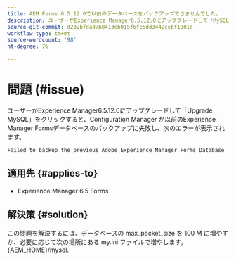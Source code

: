 ```yaml
---
title: AEM Forms 6.5.12.0で以前のデータベースをバックアップできませんでした。
description: ユーザーがExperience Manager6.5.12.0にアップグレードして「MySQL をアップグレード」をクリックすると、Configuration Manager は以前のExperience Manager Formsデータベースのバックアップに失敗します。
source-git-commit: d232bfdad7b8413eb015f6fe5dd3442cebf1001d
workflow-type: tm+mt
source-wordcount: '98'
ht-degree: 7%

---
```


# 問題 (#issue)

ユーザーがExperience Manager6.5.12.0にアップグレードして「Upgrade MySQL」をクリックすると、Configuration Manager が以前のExperience Manager Formsデータベースのバックアップに失敗し、次のエラーが表示されます。

`Failed to backup the previous Adobe Experience Manager Forms Database`


## 適用先 {#applies-to}

* Experience Manager 6.5 Forms

## 解決策 {#solution}

この問題を解決するには、データベースの max_packet_size を 100 M に増やすか、必要に応じて次の場所にある my.ini ファイルで増やします。 {AEM_HOME}/mysql.
